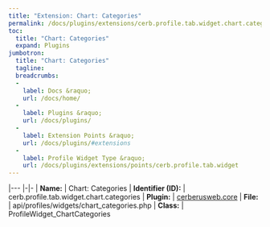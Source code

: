 ```yaml
---
title: "Extension: Chart: Categories"
permalink: /docs/plugins/extensions/cerb.profile.tab.widget.chart.categories/
toc:
  title: "Chart: Categories"
  expand: Plugins
jumbotron:
  title: "Chart: Categories"
  tagline: 
  breadcrumbs:
  -
    label: Docs &raquo;
    url: /docs/home/
  -
    label: Plugins &raquo;
    url: /docs/plugins/
  -
    label: Extension Points &raquo;
    url: /docs/plugins/#extensions
  -
    label: Profile Widget Type &raquo;
    url: /docs/plugins/extensions/points/cerb.profile.tab.widget
---
```


|---
|-|-
| **Name:** | Chart: Categories
| **Identifier (ID):** | cerb.profile.tab.widget.chart.categories
| **Plugin:** | [cerberusweb.core](/docs/plugins/cerberusweb.core/)
| **File:** | api/profiles/widgets/chart_categories.php
| **Class:** | ProfileWidget_ChartCategories

